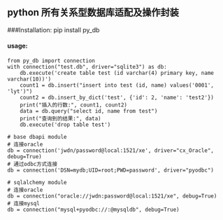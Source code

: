 ## python 所有关系型数据库适配及操作封装

###Installation:
    pip install py_db

#### usage:

    from py_db import connection
    with connection("test.db", driver="sqlite3") as db:
        db.execute('create table test (id varchar(4) primary key, name varchar(10))')
        count1 = db.insert("insert into test (id, name) values('0001', 'lyt')")
        count2 = db.insert_by_dict('test', {'id': 2, 'name': 'test2'})
        print("插入的行数:", count1, count2)
        data = db.query("select id, name from test")
        print("查询到的结果:", data)
        db.execute('drop table test')

    # base dbapi module
    # 连接oracle
    db = connection('jwdn/password@local:1521/xe', driver="cx_Oracle", debug=True)
    # 通过odbc方式连接
    db = connection('DSN=mydb;UID=root;PWD=password', driver="pyodbc")

    # sqlalchemy module
    # 连接oracle
    db = connection("oracle://jwdn:password@local:1521/xe", debug=True)
    # 连接mysql
    db = connection("mysql+pyodbc://:@mysqldb", debug=True)
